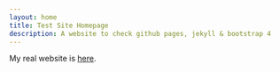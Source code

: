 ```yaml
---
layout: home
title: Test Site Homepage
description: A website to check github pages, jekyll & bootstrap 4
---
```


My real website is [here](https://saurel.me).
